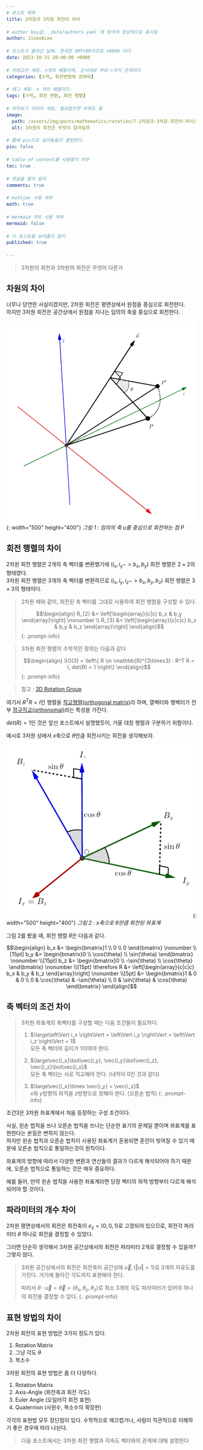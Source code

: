 ```yaml
---
# 포스트 제목
title: 2차원과 3차원 회전의 차이

# author key값, _data/authors.yaml 에 있어야 정상적으로 표시됨
author: JiseokLee

# 포스트가 올라간 날짜. 한국은 GMT+09이므로 +0900 이다
date: 2023-10-31 20:40:00 +0900 

# 카테고리 세팅. n개의 배열이며, 순서대로 부모->자식 관계이다
categories: [수학, 회전변환에 관하여]

# 태그 세팅. n 개의 배열이다.
tags: [수학, 회전 변환, 회전 행렬]

# 미리보기 이미지 세팅. 필요없으면 비워도 됨
image:
  path: /assets/img/posts/mathematics/rotation/7-2차원과-3차원-회전의-차이/jacket.png
  alt: 3차원의 회전은 무엇이 달라질까

# 홈에 pin으로 걸어놓을지 결정한다.
pin: false

# table of content를 사용할지 여부
toc: true

# 댓글을 열지 말지
comments: true

# mathjax 사용 여부
math: true

# mermaid 차트 사용 여부
mermaid: false

# 이 포스트를 보여줄지 말지
published: true

---
```


> 2차원의 회전과 3차원의 회전은 무엇이 다른가

## 차원의 차이

너무나 당연한 사실이겠지만, 2차원 회전은 평면상에서 원점을 중심으로 회전한다.  
하지만 3차원 회전은 공간상에서 원점을 지나는 임의의 축을 중심으로 회전한다.

![그림1](/assets/img/posts/mathematics/rotation/7-2차원과-3차원-회전의-차이/3d_axis_rotation_vector_.png){: width="500" height="400"}
_그림 1 : 임의의 축 u를 중심으로 회전하는 점 P_

## 회전 행렬의 차이

2차원 회전 행렬은 2개의 축 벡터를 변환했기에 ($i_x, i_y -> b_x, b_y$) 회전 행렬은 $2 \times 2$의 형태였다.  
3차원 회전 행렬은 3개의 축 벡터를 변환하므로 ($i_x, i_y, i_z -> b_x, b_y, b_z$) 회전 행렬은 $3 \times 3$의 형태이다.

> 2차원 때와 같이, 회전된 축 벡터를 그대로 사용하여 회전 행렬을 구성할 수 있다.
>
> $$\begin{align}
> R_{2} &= \left[\begin{array}{c|c} b_x & b_y \end{array}\right] \nonumber \\
> R_{3} &= \left[\begin{array}{c|c|c} b_x & b_y & b_z \end{array}\right]
> \end{align}$$
{: .prompt-info}

> 3차원 회전 행렬의 수학적인 정의는 다음과 같다
>
> $$\begin{align}
> SO(3) = \left\{ R \in \mathbb{R}^{3\times3} : R^T R = I, det(R) = 1 \right\}
> \end{align}$$
{: .prompt-info}

> 참고 : [3D Rotation Group](https://en.wikipedia.org/wiki/3D_rotation_group)

여기서 $R^T R = I$인 행렬을 [직교행렬(orthogonal matrix)](https://en.wikipedia.org/wiki/Orthogonal_matrix)라 하며, 열벡터와 행벡터가 전부 [정규직교(orthonomal)](https://en.wikipedia.org/wiki/Orthonormal_basis)라는 특성을 가진다.

$det(R) = 1$인 것은 앞선 포스트에서 설명했듯이, 거울 대칭 행렬과 구분하기 위함이다.

예시로 3차원 상에서 $x$축으로 $\theta$만큼 회전시키는 회전을 생각해보자.

![그림2](/assets/img/posts/mathematics/rotation/7-2차원과-3차원-회전의-차이/x_axis_rotated_.png){: width="500" height="400"}
_그림 2 : x축으로 $\theta$만큼 회전된 좌표계_

그림 2를 봤을 때, 회전 행렬 $R$은 다음과 같다.

$$\begin{align}
b_x &= \begin{bmatrix}1 \\ 0 \\ 0 \end{bmatrix} \nonumber \\[15pt]
b_y &= \begin{bmatrix}0 \\ \cos{\theta} \\ \sin{\theta} \end{bmatrix} \nonumber \\[15pt]
b_z &= \begin{bmatrix}0 \\  -\sin{\theta} \\  \cos{\theta} \end{bmatrix} \nonumber \\[15pt]
\therefore R &= \left[\begin{array}{c|c|c} b_x & b_y & b_z \end{array}\right] \nonumber \\[5pt]
&= \begin{bmatrix}1 & 0 & 0 \\ 0 & \cos{\theta} & -\sin{\theta} \\ 0 & \sin{\theta} & \cos{\theta} \end{bmatrix}
\end{align}$$

## 축 벡터의 조건 차이

> 3차원 좌표계의 축벡터를 구성할 때는 다음 조건들이 필요하다.
>
> 1. $\large\left\Vert i_x \right\Vert = \left\Vert i_y \right\Vert = \left\Vert i_z \right\Vert = 1$  
> 모든 축 벡터의 길이가 1이여야 한다.
>
> 2. $\large\vec{i_x}\bot\vec{i_y}, \vec{i_y}\bot\vec{i_z}, \vec{i_z}\bot\vec{i_x}$  
> 모든 축 벡터는 서로 직교해야 한다. (내적이 0인 것과 같다)
>
> 3. $\large\vec{i_x}\times \vec{i_y} = \vec{i_z}$  
> $x$와 $y$방향의 외적을 $z$방향으로 정해야 한다. (오른손 법칙)
{: .prompt-info}

조건3은 3차원 좌표계에서 처음 등장하는 구성 조건이다.

사실, 왼손 법칙을 쓰나 오른손 법칙을 쓰나는 단순한 표기의 문제일 뿐이며 좌표계를 표현한다는 본질은 변하지 않는다.  
하지만 왼손 법칙과 오른손 법칙이 사용된 좌표계가 혼용되면 혼란이 빚어질 수 있기 때문에 오른손 법칙으로 통일하는것이 원칙이다.  

좌표계의 방향에 따라서 다양한 변환과 연산들의 결과가 다르게 해석되어야 하기 때문에, 오른손 법칙으로 통일하는 것은 매우 중요하다.

예를 들어, 만약 왼손 법칙을 사용한 좌표계라면 당장 벡터의 외적 방향부터 다르게 해석되어야 할 것이다.

## 파라미터의 개수 차이

2차원 평면상에서의 회전은 회전축이 $e_z=(0,0,1)$로 고정되어 있으므로, 회전각 파라미터 $\theta$ 하나로 회전을 결정할 수 있었다.  

그러면 단순히 생각해서 3차원 공간상에서의 회전은 파라미터 2개로 결정할 수 있을까?  
그렇지 않다.

> 3차원 공간상에서의 회전은 회전축이 공간상에 $\vec{u}, (\left\Vert u \right\Vert = 1)$로 3개의 자유도를 가진다. 거기에 돌아간 각도까지 표현해야 한다.  
>
> 따라서 $\theta \cdot \vec{u} = \vec{\theta}=(\theta_x, \theta_y, \theta_z)$로 최소 3개의 각도 파라미터가 있어야 하나의 회전을 결정할 수 있다.
{: .prompt-info}

## 표현 방법의 차이

2차원 회전의 표현 방법은 3가지 정도가 있다.
1. Rotation Matrix
2. 그냥 각도 $\theta$
3. 복소수
  
3차원 회전의 표현 방법은 좀 더 다양하다.
1. Rotation Matrix
2. Axis-Angle (회전축과 회전 각도)
3. Euler Angle (오일러각 회전 표현)
4. Quaternion (사원수, 복소수의 확장판)

각각의 표현법 모두 장단점이 있다.
수학적으로 매끄럽거나, 사람이 직관적으로 이해하기 좋은 경우에 따라 나뉜다.

> 다음 포스트에서는 3차원 회전 행렬과 각속도 벡터와의 관계에 대해 설명한다
